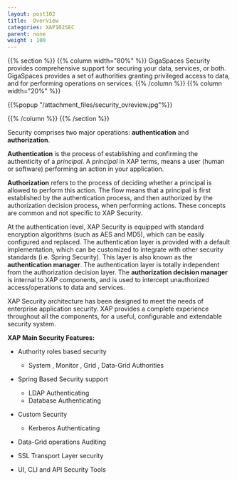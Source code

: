 ```yaml
---
layout: post102
title:  Overview
categories: XAP102SEC
parent: none
weight : 100
---
```



{{% section %}}
{{% column width="80%" %}}
GigaSpaces Security provides comprehensive support for securing your data, services, or both. GigaSpaces provides a set of authorities granting privileged access to data, and for performing operations on services.
{{% /column %}}
{{% column width="20%" %}}

{{%popup "/attachment_files/security_ovreview.jpg"%}}

{{% /column %}}
{{% /section %}}


Security comprises two major operations: **authentication** and **authorization**.

**Authentication** is the process of establishing and confirming the authenticity of a _principal_. A _principal_ in XAP terms, means a user (human or software) performing an action in your application.

**Authorization** refers to the process of deciding whether a principal is allowed to perform this action. The flow means that a principal is first established by the authentication process, and then authorized by the authorization decision process, when performing actions. These concepts are common and not specific to XAP Security.

At the authentication level, XAP Security is equipped with standard encryption algorithms (such as AES and MD5), which can be easily configured and replaced. The authentication layer is provided with a default implementation, which can be customized to integrate with other security standards (i.e. Spring Security). This layer is also known as the **authentication manager**.
The authentication layer is totally independent from the authorization decision layer. The **authorization decision manager** is internal to XAP components, and is used to intercept unauthorized access/operations to data and services.

XAP Security architecture has been designed to meet the needs of enterprise application security. XAP provides a complete experience throughout all the components, for a useful, configurable and extendable security system.

**XAP Main Security Features:**

- Authority roles based security
    - System , Monitor , Grid , Data-Grid Authorities

- Spring Based Security support
    - LDAP Authenticating
    - Database Authenticating

- Custom Security
    - Kerberos Authenticating

- Data-Grid operations Auditing

- SSL Transport Layer security

- UI, CLI and API Security Tools




